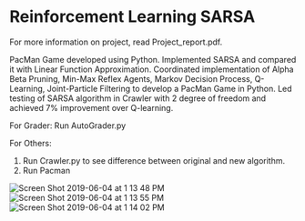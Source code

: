# Reinforcement Learning SARSA

For more information on project, read Project_report.pdf. 

PacMan Game developed using Python. 
Implemented SARSA and compared it with Linear Function Approximation.
Coordinated implementation of Alpha Beta Pruning, Min-Max Reflex Agents, Markov Decision Process, Q-Learning, Joint-Particle Filtering to develop a PacMan Game in Python.
Led testing of SARSA algorithm in Crawler with 2 degree of freedom and achieved 7% improvement over Q-learning.


For Grader:
Run AutoGrader.py 

For Others:
1. Run Crawler.py to see difference between original and new algorithm. 
2. Run Pacman



![Screen Shot 2019-06-04 at 1 13 48 PM](https://user-images.githubusercontent.com/26488162/58906415-d7ea6a00-86d9-11e9-8efe-2dea6178d6c9.png)
![Screen Shot 2019-06-04 at 1 13 55 PM](https://user-images.githubusercontent.com/26488162/58906416-d7ea6a00-86d9-11e9-9fd5-d717e2db7b82.png)
![Screen Shot 2019-06-04 at 1 14 02 PM](https://user-images.githubusercontent.com/26488162/58906417-d7ea6a00-86d9-11e9-982d-6f009db0c447.png)
